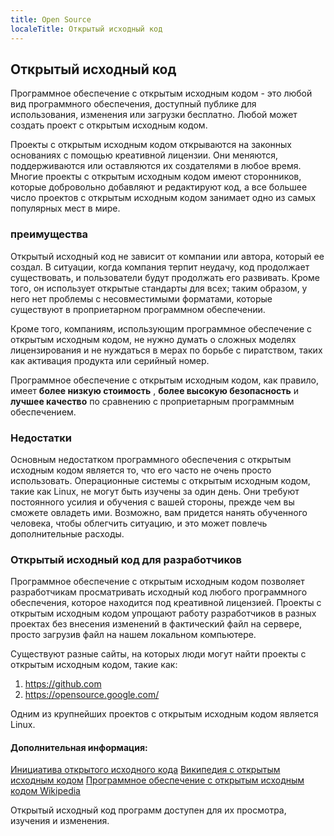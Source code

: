 ```yaml
---
title: Open Source
localeTitle: Открытый исходный код
---
```

## Открытый исходный код

Программное обеспечение с открытым исходным кодом - это любой вид программного обеспечения, доступный публике для использования, изменения или загрузки бесплатно. Любой может создать проект с открытым исходным кодом.

Проекты с открытым исходным кодом открываются на законных основаниях с помощью креативной лицензии. Они меняются, поддерживаются или оставляются их создателями в любое время. Многие проекты с открытым исходным кодом имеют сторонников, которые добровольно добавляют и редактируют код, а все большее число проектов с открытым исходным кодом занимает одно из самых популярных мест в мире.

### преимущества

Открытый исходный код не зависит от компании или автора, который ее создал. В ситуации, когда компания терпит неудачу, код продолжает существовать, и пользователи будут продолжать его развивать. Кроме того, он использует открытые стандарты для всех; таким образом, у него нет проблемы с несовместимыми форматами, которые существуют в проприетарном программном обеспечении.

Кроме того, компаниям, использующим программное обеспечение с открытым исходным кодом, не нужно думать о сложных моделях лицензирования и не нуждаться в мерах по борьбе с пиратством, таких как активация продукта или серийный номер.

Программное обеспечение с открытым исходным кодом, как правило, имеет **более низкую стоимость** , **более высокую безопасность** и **лучшее качество** по сравнению с проприетарным программным обеспечением.

### Недостатки

Основным недостатком программного обеспечения с открытым исходным кодом является то, что его часто не очень просто использовать. Операционные системы с открытым исходным кодом, такие как Linux, не могут быть изучены за один день. Они требуют постоянного усилия и обучения с вашей стороны, прежде чем вы сможете овладеть ими. Возможно, вам придется нанять обученного человека, чтобы облегчить ситуацию, и это может повлечь дополнительные расходы.

### Открытый исходный код для разработчиков

Программное обеспечение с открытым исходным кодом позволяет разработчикам просматривать исходный код любого программного обеспечения, которое находится под креативной лицензией. Проекты с открытым исходным кодом упрощают работу разработчиков в разных проектах без внесения изменений в фактический файл на сервере, просто загрузив файл на нашем локальном компьютере.

Существуют разные сайты, на которых люди могут найти проекты с открытым исходным кодом, такие как:

1.  https://github.com
2.  https://opensource.google.com/

Одним из крупнейших проектов с открытым исходным кодом является Linux.

#### Дополнительная информация:

[Инициатива открытого исходного кода](https://opensource.org/) [Википедия с открытым исходным кодом](https://en.wikipedia.org/wiki/Open-source_model) [Программное обеспечение с открытым исходным кодом Wikipedia](https://en.wikipedia.org/wiki/Open-source_software)

Открытый исходный код программ доступен для их просмотра, изучения и изменения.
